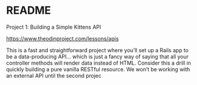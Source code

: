 # README

Project 1: Building a Simple Kittens API

https://www.theodinproject.com/lessons/apis

This is a fast and straightforward project where you’ll set up a Rails app to be a data-producing API… which is just a fancy way of saying that all your controller methods will render data instead of HTML. Consider this a drill in quickly building a pure vanilla RESTful resource. We won’t be working with an external API until the second projec